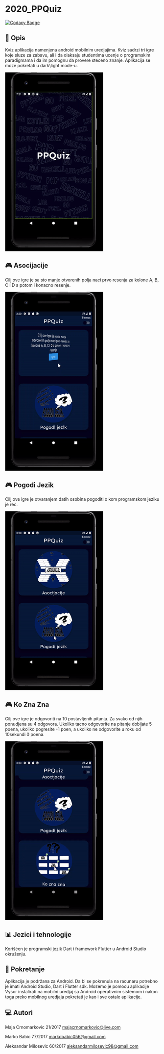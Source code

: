 # 2020_PPQuiz

[![Codacy Badge](https://api.codacy.com/project/badge/Grade/38e512c4d2ef4b4fb3cdf5889e56a1f2)](https://app.codacy.com/gh/matf-pp/2020_PPQuiz?utm_source=github.com&utm_medium=referral&utm_content=matf-pp/2020_PPQuiz&utm_campaign=Badge_Grade_Dashboard)

## :memo: Opis
Kviz aplikacija namenjena android mobilnim uredjajima. Kviz sadrzi tri igre koje sluze za zabavu, ali i da olaksaju studentima ucenje o programskim paradigmama i da im pomognu da provere steceno znanje. Aplikacija se moze pokretati u dark\light mode-u.

![Pocetni ekran](Screenshots/PocetniEkran.gif)

## :video_game: Asocijacije
Cilj ove igre je sa sto manje otvorenih polja naci prvo resenja za kolone A, B, C i D a potom i konacno resenje.

![Asocijacije](Screenshots/Asocijacije.gif)

## :video_game: Pogodi Jezik
Cilj ove igre je otvaranjem datih osobina pogoditi o kom programskom jeziku je rec.

![Pogodi Jezik](Screenshots/PogodiJezik.gif)

## :video_game: Ko Zna Zna
Cilj ove igre je odgovoriti na 10 postavljenih pitanja. Za svako od njih ponudjena su 4 odgovora. Ukoliko tacno odgovorite na pitanje dobijate 5 poena, ukoliko pogresite -1 poen, a ukoliko ne odgovorite u roku od 10sekundi 0 poena.

![Ko Zna Zna](Screenshots/KoZnaZna.gif)


## :bar_chart: Jezici i tehnologije
Korišćen je programski jezik Dart i framework Flutter u Android Studio okruženju.

## :wrench: Pokretanje
Aplikacija je podržana za Android. Da bi se pokrenula na racunaru potrebno je imati Android Studio, Dart i Flutter sdk. Mozemo je pomocu aplikacije Vysor instalirati na mobilni uredjaj sa Android operativnim sistemom i nakon toga preko mobilnog uredjaja pokretati je kao i sve ostale aplikacije. 

## :computer: Autori

Maja Crnomarkovic 21/2017 majacrnomarkovic@live.com

Marko Babic 77/2017 markobabic056@gmail.com

Aleksandar Milosevic 60/2017 aleksandarmilosevic98@gmail.com
